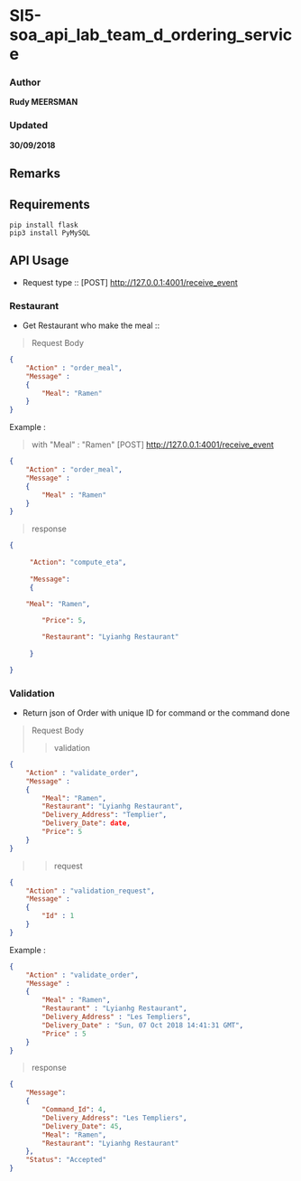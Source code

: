 # SI5-soa_api_lab_team_d_ordering_service

### Author
__Rudy MEERSMAN__
### Updated
__30/09/2018__

## Remarks

## Requirements
```
pip install flask
pip3 install PyMySQL
```

## API Usage

* Request type :: [POST] http://127.0.0.1:4001/receive_event

### Restaurant

* Get Restaurant who make the meal ::

> Request Body 

```json
{
    "Action" : "order_meal",
    "Message" :
    {
        "Meal": "Ramen"
    }
}
```


Example :

>with "Meal" : "Ramen"
> [POST] http://127.0.0.1:4001/receive_event

```json
{
    "Action" : "order_meal",
    "Message" :
    {
        "Meal" : "Ramen"
    }
}
```

>response
```json
{
    
     "Action": "compute_eta",
   
     "Message": 
     {
        
	"Meal": "Ramen",

        "Price": 5,

        "Restaurant": "Lyianhg Restaurant"
    
     }

}
```

### Validation

* Return json of Order with unique ID for command or the command done

> Request Body 
>> validation
```json
{
    "Action" : "validate_order",
    "Message" :
    {
        "Meal": "Ramen",
        "Restaurant": "Lyianhg Restaurant",
        "Delivery_Address": "Templier",
        "Delivery_Date": date,
        "Price": 5
    }
}
```
>> request
```json
{
    "Action" : "validation_request",
    "Message" :
    {
        "Id" : 1
    }
}
```

Example :


```json
{
    "Action" : "validate_order",
    "Message" :
    {
        "Meal" : "Ramen",
        "Restaurant" : "Lyianhg Restaurant",
        "Delivery_Address" : "Les Templiers",
        "Delivery_Date" : "Sun, 07 Oct 2018 14:41:31 GMT",
        "Price" : 5
    }
}
```

>response
```json
{  
    "Message": 
    {
        "Command_Id": 4,
        "Delivery_Address": "Les Templiers",
        "Delivery_Date": 45,
        "Meal": "Ramen",
        "Restaurant": "Lyianhg Restaurant"
    },
    "Status": "Accepted"
}
```

  
